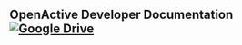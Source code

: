 ## OpenActive Developer Documentation [![Google Drive](https://img.shields.io/badge/Google%20Drive-4285F4?logo=google-drive&logoColor=white)](https://drive.google.com/drive/folders/11xwaofr1G5q_P9u54BgJch9RHLZr7SA4?usp=sharing)
